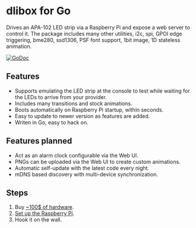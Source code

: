 # dlibox for Go

Drives an APA-102 LED strip via a Raspberry Pi and expose a web server to
control it. The package includes many other utilities, i2c, spi, GPOI edge
triggering, bme280, ssd1306, PSF font support, 1bit image, 1D stateless
animation.

[![GoDoc](https://godoc.org/github.com/maruel/dlibox/go?status.svg)](https://godoc.org/github.com/maruel/dlibox/go)


## Features

- Supports emulating the LED strip at the console to test while waiting for the
  LEDs to arrive from your provider.
- Includes many transitions and stock animations.
- Boots automatically on Raspberry Pi startup, within seconds.
- Easy to update to newer version as features are added.
- Writen in Go, easy to hack on.


## Features planned

- Act as an alarm clock configurable via the Web UI.
- PNGs can be uploaded via the Web UI to create custom animations.
- Automatic self-update with the latest code every night.
- mDNS based discovery with multi-device synchronization.


## Steps

1. Buy [~100$ of hardware](HARDWARE.md).
2. [Set up the Raspberry Pi](setup/).
3. Hook it on the wall.
